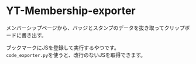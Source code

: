 # YT-Membership-exporter
メンバーシップページから、バッジとスタンプのデータを抜き取ってクリップボードに書き出す。


ブックマークにJSを登録して実行するやつです。  
`code_exporter.py`を使うと、改行のないJSを取得できます。